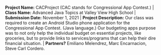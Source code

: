 **Project Name:** CACProject (CAC stands for Congressional App Contest.) | **Class Name:** Advanced Java Topics at Valley View High School | **Submission Date:** November 1, 2021  | **Project Description:** Our class was required to create an Android Studio phone application for the Congressional App Contest. (Java language.) Our budgeting apps purpose was to not only help the individual budget on essential projects, like groceries, but to provide links to services/programs that can help their dire financial situation. | **Partners?** Emiliano Melendrez, Marc Encarnacion, Steve Carl Cordero.
